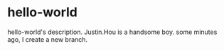 # hello-world
hello-world's description.
Justin.Hou is a handsome boy.
some minutes ago, I create a new branch.
